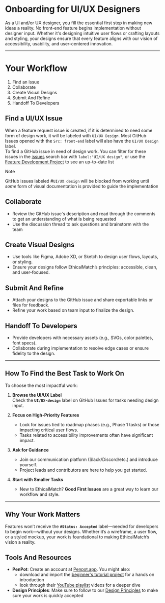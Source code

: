 # Onboarding for UI/UX Designers
As a UI and/or UX designer, you fill the essential first step in making new ideas a reality. No front-end feature begins implementation without designer input. Whether it's designing intuitive user flows or crafting layouts and styling, your designs ensure that every feature aligns with our vision of accessibility, usability, and user-centered innovation.

---
# Your Workflow
1. Find an Issue
1. Collaborate
1. Create Visual Designs
1. Submit And Refine
1. Handoff To Developers

## Find a UI/UX Issue
When a feature request issue is created, if it is determined to need some form of design work, it will be labeled with `UI/UX Design`. Most GitHub Issues opened with the `Src: front-end` label will also have the `UI/UX Design` label.  
To find a GitHub issue in need of design work. You can filter for these issues in the [issues](https://github.com/Ethical-Commons-Project/EthicalMatch/issues) search bar with `label:"UI/UX design"`, or use the [Feature Development Project](https://github.com/orgs/Ethical-Commons-Project/projects/2/views/8) to see an up-to-date list
> [!Note]
> GitHub issues labeled #`UI/UX design` will be blocked from working until *some* form of visual documentation is provided to guide the implementation
## Collaborate
- Review the GitHub issue's description and read through the comments to get an understanding of what is being requested
- Use the discussion thread to ask questions and brainstorm with the team
## Create Visual Designs
- Use tools like Figma, Adobe XD, or Sketch to design user flows, layouts, or styling.
- Ensure your designs follow EthicalMatch’s principles: accessible, clean, and user-focused.

## Submit And Refine

- Attach your designs to the GitHub issue and share exportable links or files for feedback.
- Refine your work based on team input to finalize the design.

## Handoff To Developers

- Provide developers with necessary assets (e.g., SVGs, color palettes, font specs).
- Collaborate during implementation to resolve edge cases or ensure fidelity to the design.

---

## How To Find the Best Task to Work On

To choose the most impactful work:

1. **Browse the UI/UX Label**  
    Check the **`UI/UX-design`** label on GitHub Issues for tasks needing design input.
    
1. **Focus on High-Priority Features**
    
    - Look for issues tied to roadmap phases (e.g., Phase 1 tasks) or those impacting critical user flows.
    - Tasks related to accessibility improvements often have significant impact.
1. **Ask for Guidance**
    
    - Join our communication platform (Slack/Discord/etc.) and introduce yourself.
    - Project leads and contributors are here to help you get started.
1. **Start with Smaller Tasks**
    
    - New to EthicalMatch? **Good First Issues** are a great way to learn our workflow and style.

---

## Why Your Work Matters

Features won’t receive the **`#Status: Accepted`** label—needed for developers to begin work—without your designs. Whether it’s a wireframe, a user flow, or a styled mockup, your work is foundational to making EthicalMatch’s vision a reality.

## **Tools And Resources**
- **PenPot**: Create an account at [Penpot.app](https://penpot.app/). You might also:
	- download and import the [beginner's tutorial project](https://penpot.app/penpothub/libraries-templates/tutorial-for-beginners) for a hands on introduction
	- look through their [YouTube playlist](https://www.youtube.com/playlist?list=PLgcCPfOv5v54WpXhHmNO7T-YC7AE-SRsr) videos for a deeper dive
- **Design Principles**: Make sure to follow to our [Design Principles](Design%20Principles.md) to make sure your work is quickly accepted